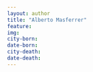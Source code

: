 ```yaml
---
layout: author
title: "Alberto Masferrer"
feature: 
img:
city-born: 
date-born: 
city-death: 
date-death:
---
```

